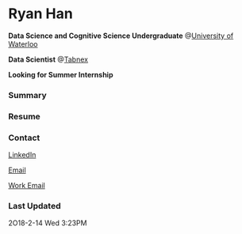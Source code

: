# Ryan Han

**Data Science and Cognitive Science Undergraduate** @[University of Waterloo](https://uwaterloo.ca/)

**Data Scientist** @[Tabnex](https://tabnex.com/)

**Looking for Summer Internship**

### Summary
 

### Resume


### Contact

[LinkedIn](https://www.linkedin.com/in/ryanxjhan/)

[Email](mailto:ryan.han@uwaterloo.ca)

[Work Email](mailto:ryan@tabnex.com)

### Last Updated

2O18-2-14 Wed 3:23PM
